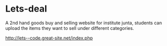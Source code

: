 # Lets-deal
A 2nd hand goods buy and selling website for institute junta, students can upload the items they want to sell under different categories. 

http://lets--code.great-site.net/index.php
